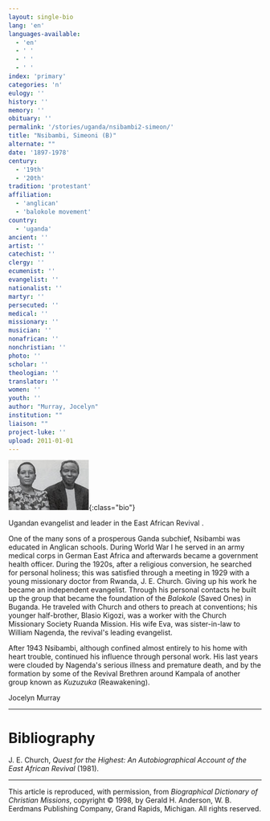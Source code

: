 ```yaml
---
layout: single-bio
lang: 'en'
languages-available:
  - 'en'
  - ' '
  - ' '
  - ' '
index: 'primary'
categories: 'n'
eulogy: ''
history: ''
memory: ''
obituary: ''
permalink: '/stories/uganda/nsibambi2-simeon/'
title: "Nsibambi, Simeoni (B)"
alternate: ""
date: '1897-1978'
century:
  - '19th'
  - '20th'
tradition: 'protestant'
affiliation:
  - 'anglican'
  - 'balokole movement'
country:
  - 'uganda'
ancient: ''
artist: ''
catechist: ''
clergy: ''
ecumenist: ''
evangelist: ''
nationalist: ''
martyr: ''
persecuted: ''
medical: ''
missionary: ''
musician: ''
nonafrican: ''
nonchristian: ''
photo: ''
scholar: ''
theologian: ''
translator: ''
women: ''
youth: ''
author: "Murray, Jocelyn"
institution: ""
liaison: ""
project-luke: ''
upload: 2011-01-01
---
```


![Eva and Simeoni Nsimbambi](/images/bio-pics/uganda/nsibambi2-simeon/nsimbambi--simeoni-eva-small.jpg){:class="bio"}

Ugandan evangelist and leader in the East African Revival .

One of the many sons of a prosperous Ganda subchief, Nsibambi was educated in Anglican schools. During World War I he served in an army medical corps in German East Africa and afterwards became a government health officer. During the 1920s, after a religious conversion, he searched for personal holiness; this was satisfied through a meeting in 1929 with a young missionary doctor from Rwanda, J. E. Church. Giving up his work he became an independent evangelist. Through his personal contacts he built up the group that became the foundation of the *Balokole* (Saved Ones) in Buganda. He traveled with Church and others to preach at conventions; his younger half-brother, Blasio Kigozi, was a worker with the Church Missionary Society Ruanda Mission. His wife Eva, was sister-in-law to William Nagenda, the revival's leading evangelist.

After 1943 Nsibambi, although confined almost entirely to his home with heart trouble, continued his influence through personal work. His last years were clouded by Nagenda's serious illness and premature death, and by the formation by some of the Revival Brethren around Kampala of another group known as *Kuzuzuka* (Reawakening).

Jocelyn Murray

---

# Bibliography

J. E. Church, *Quest for the Highest: An Autobiographical Account of the East African Revival* (1981).

---

This article is reproduced, with permission, from *Biographical Dictionary of Christian Missions*,   copyright &copy; 1998, by Gerald H. Anderson, W. B. Eerdmans Publishing Company, Grand Rapids, Michigan.  All rights reserved.